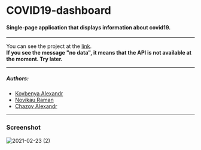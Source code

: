 # COVID19-dashboard

####  Single-page application that displays information about covid19.

***

You can see the project at the [link](https://lucid-sammet-a3cc9a.netlify.app/).\
**If you see the message "no data", it means that the API is not available at the moment. Try later.**

***

##### Authors:
- [Kovbenya Alexandr](https://github.com/KovbenyaAlexander)
- [Novikau Raman](https://github.com/RamanNovikau)
- [Chazov Alexandr](https://github.com/FireYourGuns)

***

### Screenshot
![2021-02-23 (2)](https://user-images.githubusercontent.com/30663305/108876211-0aa36700-760f-11eb-8fda-98e9aae348bb.png)
